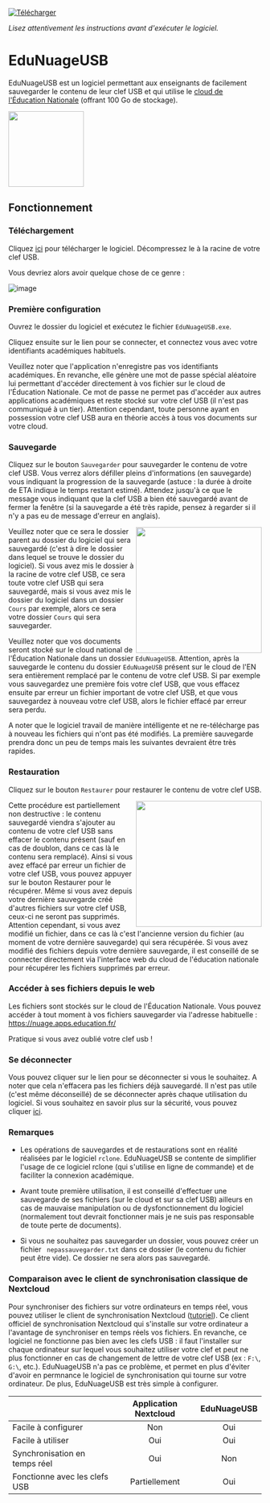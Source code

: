 <a href="https://github.com/DegrangeM/EduNuageUSB/releases/latest">![Télécharger](https://user-images.githubusercontent.com/53106394/196756439-2fe9eded-d7a3-4e40-a088-789b017d955b.svg)</a>

_Lisez attentivement les instructions avant d'exécuter le logiciel._

# EduNuageUSB

EduNuageUSB est un logiciel permettant aux enseignants de facilement sauvegarder le contenu de leur clef USB et qui utilise le [cloud de l'Éducation Nationale](https://nuage.apps.education.fr/) (offrant 100 Go de stockage).

<img src="https://user-images.githubusercontent.com/53106394/196740520-04b3c2bc-b0c8-4d9b-86c6-b685b6f72da2.png" height="150px" />

## Fonctionnement

### Téléchargement

Cliquez <a href="https://github.com/DegrangeM/EduNuageUSB/releases/latest">ici</a> pour télécharger le logiciel. Décompressez le à la racine de votre clef USB.

Vous devriez alors avoir quelque chose de ce genre :

![image](https://user-images.githubusercontent.com/53106394/196743445-862ebbfb-217e-4339-b78f-92d49b6a2ba4.png)

### Première configuration

Ouvrez le dossier du logiciel et exécutez le fichier `EduNuageUSB.exe`.

Cliquez ensuite sur le lien pour se connecter, et connectez vous avec votre identifiants académiques habituels.

Veuillez noter que l'application n'enregistre pas vos identifiants académiques. En revanche, elle génère une mot de passe spécial aléatoire lui permettant d'accéder directement à vos fichier sur le cloud de l'Éducation Nationale. Ce mot de passe ne permet pas d'accéder aux autres applications académiques et reste stocké sur votre clef USB (il n'est pas communiqué à un tier). Attention cependant, toute personne ayant en possession votre clef USB aura en théorie accès à tous vos documents sur votre cloud.

### Sauvegarde

Cliquez sur le bouton `Sauvegarder` pour sauvegarder le contenu de votre clef USB. Vous verrez alors défiller pleins d'informations (en sauvegarde) vous indiquant la progression de la sauvegarde (astuce : la durée à droite de ETA indique le temps restant estimé). Attendez jusqu'à ce que le message vous indiquant que la clef USB a bien été sauvegardé avant de fermer la fenêtre (si la sauvegarde a été très rapide, pensez à regarder si il n'y a pas eu de message d'erreur en anglais).

<img src="https://user-images.githubusercontent.com/53106394/196750169-ed8eedeb-c85a-4edb-bed7-14042b054627.png" height="250px" align="right" />

Veuillez noter que ce sera le dossier parent au dossier du logiciel qui sera sauvegardé (c'est à dire le dossier dans lequel se trouve le dossier du logiciel). Si vous avez mis le dossier à la racine de votre clef USB, ce sera toute votre clef USB qui sera sauvegardé, mais si vous avez mis le dossier du logiciel dans un dossier `Cours` par exemple, alors ce sera votre dossier `Cours` qui sera sauvegarder.

Veuillez noter que vos documents seront stocké sur le cloud national de l'Éducation Nationale dans un dossier `EduNuageUSB`. Attention, après la sauvegarde le contenu du dossier `EduNuageUSB` présent sur le cloud de l'EN sera entièrement remplacé par le contenu de votre clef USB. Si par exemple vous sauvegardez une première fois votre clef USB, que vous effacez ensuite par erreur un fichier important de votre clef USB, et que vous sauvegardez à nouveau votre clef USB, alors le fichier effacé par erreur sera perdu.

A noter que le logiciel travail de manière intélligente et ne re-télécharge pas à nouveau les fichiers qui n'ont pas été modifiés. La première sauvegarde prendra donc un peu de temps mais les suivantes devraient être très rapides.

### Restauration

Cliquez sur le bouton `Restaurer` pour restaurer le contenu de votre clef USB.

<img src="https://user-images.githubusercontent.com/53106394/196750715-7e2d42db-764c-4aa3-9c14-f2c8cb4ed67a.png" height="250px" align="right" />


Cette procédure est partiellement non destructive : le contenu sauvegardé viendra s'ajouter au contenu de votre clef USB sans effacer le contenu présent (sauf en cas de doublon, dans ce cas là le contenu sera remplacé). Ainsi si vous avez effacé par erreur un fichier de votre clef USB, vous pouvez appuyer sur le bouton Restaurer pour le récupérer. Même si vous avez depuis votre dernière sauvegarde créé d'autres fichiers sur votre clef USB, ceux-ci ne seront pas supprimés. Attention cependant, si vous avez modifié un fichier, dans ce cas là c'est l'ancienne version du fichier (au moment de votre dernière sauvegarde) qui sera récupérée. Si vous avez modifié des fichiers depuis votre dernière sauvegarde, il est conseillé de se connecter directement via l'interface web du cloud de l'éducation nationale pour récupérer les fichiers supprimés par erreur.

### Accéder à ses fichiers depuis le web

Les fichiers sont stockés sur le cloud de l'Éducation Nationale. Vous pouvez accéder à tout moment à vos fichiers sauvegarder via l'adresse habituelle : https://nuage.apps.education.fr/

Pratique si vous avez oublié votre clef usb !

### Se déconnecter

Vous pouvez cliquer sur le lien pour se déconnecter si vous le souhaitez. A noter que cela n'effacera pas les fichiers déjà sauvegardé. Il n'est pas utile (c'est même déconseillé) de se déconnecter après chaque utilisation du logiciel. Si vous souhaitez en savoir plus sur la sécurité, vous pouvez cliquer <a href="https://github.com/DegrangeM/EduNuageUSB/wiki/S%C3%A9curit%C3%A9">ici</a>.

### Remarques

- Les opérations de sauvegardes et de restaurations sont en réalité réalisées par le logiciel `rclone`. EduNuageUSB se contente de simplifier l'usage de ce logiciel rclone (qui s'utilise en ligne de commande) et de faciliter la connexion académique.

- Avant toute première utilisation, il est conseillé d'effectuer une sauvegarde de ses fichiers (sur le cloud et sur sa clef USB) ailleurs en cas de mauvaise manipulation ou de dysfonctionnement du logiciel (normalement tout devrait fonctionner mais je ne suis pas responsable de toute perte de documents).

- Si vous ne souhaitez pas sauvegarder un dossier, vous pouvez créer un fichier ` nepassauvegarder.txt` dans ce dossier (le contenu du fichier peut être vide). Ce dossier ne sera alors pas sauvegardé.

### Comparaison avec le client de synchronisation classique de Nextcloud

Pour synchroniser des fichiers sur votre ordinateurs en temps réel, vous pouvez utiliser le client de synchronisation Nextcloud ([tutoriel](https://forum.eole.education/t/tuto-mettre-en-place-la-synchronisation-entre-nextcloud-et-son-ordinateur/69)). Ce client officiel de synchronisation Nextcloud qui s'installe sur votre ordinateur a l'avantage de synchroniser en temps réels vos fichiers. En revanche, ce logiciel ne fonctionne pas bien avec les clefs USB : il faut l'installer sur chaque ordinateur sur lequel vous souhaitez utiliser votre clef et peut ne plus fonctionner en cas de changement de lettre de votre clef USB (ex : `F:\`, `G:\`, etc.). EduNuageUSB n'a pas ce problème, et permet en plus d'éviter d'avoir en permnance le logiciel de synchronisation qui tourne sur votre ordinateur. De plus, EduNuageUSB est très simple à configurer.

|                               | Application Nextcloud | EduNuageUSB |
|-------------------------------|:---------------------:|:-----------:|
| Facile à configurer           |          Non          |     Oui     |
| Facile à utiliser             |          Oui          |     Oui     |
| Synchronisation en temps réel |          Oui          |     Non     |
| Fonctionne avec les clefs USB |     Partiellement     |     Oui     |
